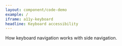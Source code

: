 ```yaml
---
layout: component/code-demo
example: /
iframe: a11y-keyboard
headline: Keyboard accessibility
---
```



How keyboard navigation works with side navigation.
